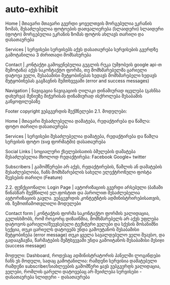 # auto-exhibit
Home | მთავარი მთავარი გვერდი ყოველთვის მორგებულია ეკრანის ზომას, შესაძლებელია ფოტოების დათვალიერება (სლაიდერი) სლაიდერი (ფოტო) მორგებულია ეკრანის ზომას ფოტოს ახლავს თარიღი და დასათაურება

Services | სერვისები სერვისებს აქვს დასათაურება სერვისების გვერდზე გამოტანილია 3 ძირითადი მომსახურება

Contact | კონტაქტი გამოყენებულია გუგლის რუკა (უმჯობეის google api-თ შემოტანა) აქვს საკონტაქტო ფორმა, თუ მომხმარებელმა ცარიელი დატოვა ველი, შესაბამისი შეტყობინებას ხედავს მომხმარებელი ხედავს შეტყობინებას გაგზავნის შემთხვევაში (error and success messages)

Navigation | ნავიგაცია ნავიგაციის ღილაკი დინამიურად იცვლება (გახნსა დახურვა) მენიუზე მიჭერისას დინამიურად ისქროლება შესაბამის განყოფილებაზე

Footer copyright ვებგვერდის შექმნელები 2.1. მოდულები:

Home | მთავარი შესაძლებელია დამატება, რედაქტირება და წაშლა: ფოტო თარიღი დასათაურება

Services | სერვისები შესაძლებელია დამატება, რედაქტირება და წაშლა სერვისის ფოტო (svg ფორმატში) დასათაურება

Social Links | სოციალური ქსელებისათის ბმულების დამატება შესაძლებელია მხოლოდ რედაქტირება: Facebook Google+ twitter

Subscribers | გამომწერები არ აქვს, რედაქტირების, წაშლის ან დამატების შესაძლებლობა, ჩანს მომხმარებლის სახელი ელექტრონული ფოსტა შევსების თარიღი (Feature)

2.2. ფუნქციონალი: Login Page | ავტორიზაციის გვერდი არსებული (ბაზაში წინასწარ შექმნილი) ელ.ფოსტით და პაროლით შესაძლებელია ავტორიზაციის გავლა. ვებგევრდის კონტეტნტის ადმინისტრირებისათვის, იხ. ზემოთჩამოთვლილი მოდულები

Contact form | კონტაქტის ფორმა საკონტაქტო ფორმის ვალიდაცია, გულისხმობს, რომ როგორც დიზაინშია, მომხმარებელს არ აქვს უფლება დატოვოს ცარიელი/შეუვსებელი ტექსტური ველები და სქესის მოსანიშნი სექცია, თუკი ცარიელს დატოვებს უნდა გამოუტანოს შესაბამისი შეტყობინება (error message) თუკი ყველა სავალდებულო ველი შეავსო, და გადააგზავნა, წარმატების შემტხვევაში უნდა გამოიტანოს შესაბამისი მესიჯი (success message)

მოდული: Dashboard, როდესაც ადმინისტრატორის პანელში ლოგინდები ჩანს ეს მოდული, სადაც გამოტანილია: რამდენი სერვისია დამატებული რამდენი subscriber/სიახლეების გამომწერი ყავს ვებგვერდს ვალიდაცია, ველები, რომლის ცარელი დატოვებაც არ შეიძლება სერვისები - დასათაურება სლიდერი - დასათაურება
